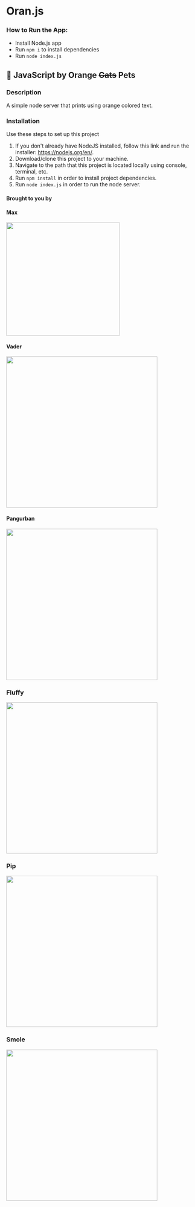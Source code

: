 # Oran.js

### How to Run the App:
* Install Node.js app
* Run `npm i` to install dependencies
* Run `node index.js`


## :tangerine: JavaScript by Orange ~~Cats~~ Pets

### Description
A simple node server that prints using orange colored text.

### Installation
Use these steps to set up this project
  1. If you don't already have NodeJS installed, follow this link and run the installer: https://nodejs.org/en/.
  2. Download/clone this project to your machine.
  3. Navigate to the path that this project is located locally using console, terminal, etc.
  4. Run `npm install` in order to install project dependencies.
  5. Run `node index.js` in order to run the node server.

#### Brought to you by

#### Max
<img src="https://cloud.githubusercontent.com/assets/1610195/11320293/5037c0a6-9062-11e5-86f1-655799b6af03.jpg" width=300>

#### Vader
<img src="https://cloud.githubusercontent.com/assets/1610195/11320288/3d6d669c-9062-11e5-9810-e904c2f8747a.jpg" width=400>

#### Pangurban
<img src="http://i.imgur.com/57v5rvP.jpg" width=400>

### Fluffy
<img src="https://s-media-cache-ak0.pinimg.com/564x/16/9a/af/169aaf2b42c4aa7c7944561269f67a89.jpg" width=400>

### Pip
<img src="http://m.ocdn.eu/_m/b69c388566301adfc7e9e03f20c97b1f,62,37.jpg" width=400>

### Smole
<img src="https://upload.wikimedia.org/wikipedia/commons/2/25/Common_goldfish.JPG" width=400>
